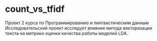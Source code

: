 # count_vs_tfidf
Проект 2 курса по Программированию и лингвистическим данным <br>
Исследовательский проект исследует влияние метода векторизации текста на метрики оценки качества работы моделей LDA.
